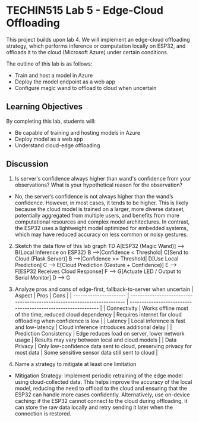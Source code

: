 # TECHIN515 Lab 5 - Edge-Cloud Offloading

This project builds upon lab 4. We will implement an edge-cloud offloading strategy, which performs inference or computation locally on ESP32, and offloads it to the cloud (Microsoft Azure) under certain conditions.

The outline of this lab is as follows:
- Train and host a model in Azure
- Deploy the model endpoint as a web app
- Configure magic wand to offload to cloud when uncertain

## Learning Objectives

By completing this lab, students will:
- Be capable of training and hosting models in Azure
- Deploy model as a web app
- Understand cloud-edge offloading

## Discussion
 1.  Is server's confidence always higher than wand's confidence from your observations? What is your hypothetical reason for the observation?
- No, the server’s confidence is not always higher than the wand’s confidence. However, in most cases, it tends to be higher. This is likely because the cloud model is trained on a larger, more diverse dataset, potentially aggregated from multiple users, and benefits from more computational resources and complex model architectures. In contrast, the ESP32 uses a lightweight model optimized for embedded systems, which may have reduced accuracy on less common or noisy gestures.

2. Sketch the data flow of this lab
graph TD
  A[ESP32 (Magic Wand)] --> B{Local Inference on ESP32}
  B -->|Confidence < Threshold| C[Send to Cloud (Flask Server)]
  B -->|Confidence >= Threshold| D[Use Local Prediction]
  C --> E[Cloud Prediction (Gesture + Confidence)]
  E --> F[ESP32 Receives Cloud Response]
  F --> G[Actuate LED / Output to Serial Monitor]
  D --> G



3. Analyze pros and cons of edge-first, fallback-to-server when uncertain
| Aspect                 | Pros                                                                     | Cons                                                          |
| ---------------------- | ------------------------------------------------------------------------ | ------------------------------------------------------------- |
| Connectivity           | Works offline most of the time, reduced cloud dependency                 | Requires internet for cloud offloading when confidence is low |
| Latency                | Local inference is fast and low-latency                                  | Cloud inference introduces additional delay                   |
| Prediction Consistency | Edge reduces load on server, lower network usage                         | Results may vary between local and cloud models               |
| Data Privacy           | Only low-confidence data sent to cloud, preserving privacy for most data | Some sensitive sensor data still sent to cloud                |

4. Name a strategy to mitigate at least one limitation
- Mitigation Strategy:
Implement periodic retraining of the edge model using cloud-collected data. This helps improve the accuracy of the local model, reducing the need to offload to the cloud and ensuring that the ESP32 can handle more cases confidently.
Alternatively, use on-device caching: if the ESP32 cannot connect to the cloud during offloading, it can store the raw data locally and retry sending it later when the connection is restored.

